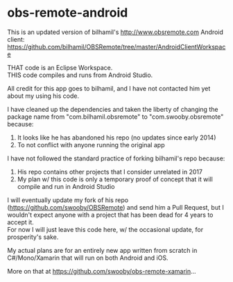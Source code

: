 # obs-remote-android

This is an updated version of bilhamil's http://www.obsremote.com Android client:
https://github.com/bilhamil/OBSRemote/tree/master/AndroidClientWorkspace

THAT code is an Eclipse Workspace.  
THIS code compiles and runs from Android Studio.

All credit for this app goes to bilhamil, and I have not contacted him yet about my using his code.

I have cleaned up the dependencies and taken the liberty of changing the package name from "com.bilhamil.obsremote" to "com.swooby.obsremote" because:
1) It looks like he has abandoned his repo (no updates since early 2014)
2) To not conflict with anyone running the original app

I have not followed the standard practice of forking bilhamil's repo because:
1) His repo contains other projects that I consider unrelated in 2017
2) My plan w/ this code is only a temporary proof of concept that it will compile and run in Android Studio

I will eventually update my fork of his repo (https://github.com/swooby/OBSRemote) and send him a Pull Request, but I wouldn't expect anyone with a project that has been dead for 4 years to accept it.  
For now I will just leave this code here, w/ the occasional update, for prosperity's sake.

My actual plans are for an entirely new app written from scratch in C#/Mono/Xamarin that will run on both Android and iOS.

More on that at https://github.com/swooby/obs-remote-xamarin...
